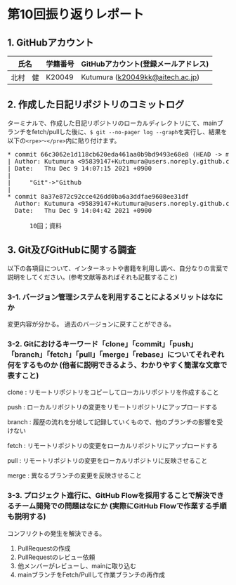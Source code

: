 # 第10回振り返りレポート

## 1. GitHubアカウント

| 氏名           | 学籍番号    | GitHubアカウント(登録メールアドレス) |
| -------------- | ----------- | -------------------------------------- |
| 北村　健     | K20049      | Kutumura (k20049kk@aitech.ac.jp) |

## 2. 作成した日記リポジトリのコミットログ

ターミナルで、作成した日記リポジトリのローカルディレクトリにて、mainブランチをfetch/pullした後に、`$ git --no-pager log --graph`を実行し、結果を以下の`<rpe>〜</pre>`内に貼り付けます。

<pre>
* commit 66c3062e1d118cb620eda461aa0b9bd9493e68e8 (HEAD -> main, origin/main, origin/Kitamura_diary, Kitamura_diary)
| Author: Kutumura <95839147+Kutumura@users.noreply.github.com>
| Date:   Thu Dec 9 14:07:15 2021 +0900
| 
|     "Git"->"Github
| 
* commit 8a37e872c92cce426dd0ba6a3ddfae9608ee31df
  Author: Kutumura <95839147+Kutumura@users.noreply.github.com>
  Date:   Thu Dec 9 14:04:42 2021 +0900
  
      10回；資料
</pre>


## 3. Git及びGitHubに関する調査

以下の各項目について、インターネットや書籍を利用し調べ、自分なりの言葉で説明をしてください。(参考文献等あればそれも記載すること)

### 3-1. バージョン管理システムを利用することによるメリットはなにか
変更内容が分かる。
過去のバージョンに戻すことができる。

### 3-2. Gitにおけるキーワード「clone」「commit」「push」「branch」「fetch」「pull」「merge」「rebase」についてそれぞれ何をするものか (他者に説明できるよう、わかりやすく簡潔な文章で表すこと)
clone : リモートリポジトリをコピーしてローカルリポジトリを作成すること

push : ローカルリポジトリの変更をリモートリポジトリにアップロードする

branch : 履歴の流れを分岐して記録していくもので、他のブランチの影響を受けない

fetch : リモートリポジトリの変更をローカルリポジトリにアップロードする

pull : リモートリポジトリの変更をローカルリポジトリに反映させること

merge : 異なるブランチの変更を反映させること

### 3-3. プロジェクト進行に、GitHub Flowを採用することで解決できるチーム開発での問題はなにか (実際にGitHub Flowで作業する手順も説明する)
コンフリクトの発生を解決できる。
1. PullRequestの作成
2. PullRequestのレビュー依頼
3. 他メンバーがレビューし、mainに取り込む
4. mainブランチをFetch/Pullして作業ブランチの再作成

